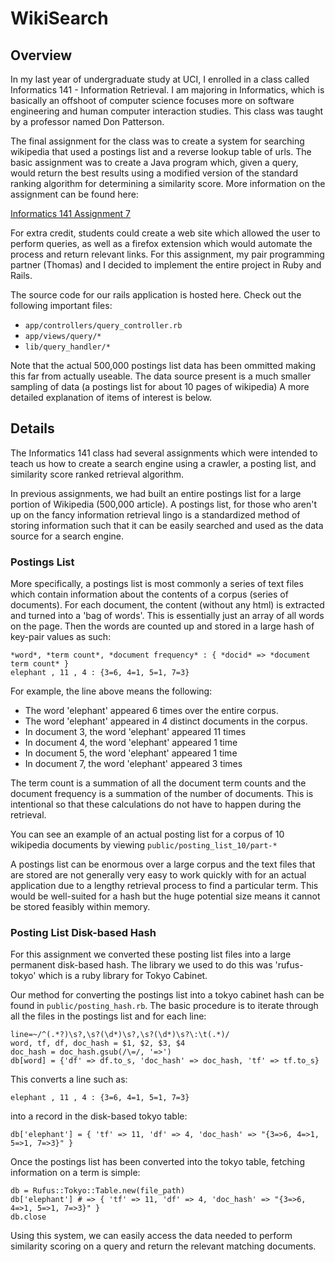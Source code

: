 WikiSearch
==========

Overview
--------

In my last year of undergraduate study at UCI, I enrolled in a class called Informatics 141 - 
Information Retrieval. I am majoring in Informatics, which is basically an offshoot of computer science 
focuses more on software engineering and human computer interaction studies. This class was taught by
a professor named Don Patterson. 

The final assignment for the class was to create a system for searching wikipedia that used a
postings list and a reverse lookup table of urls. The basic assignment was to create a
Java program which, given a query, would return the best results using a modified version
of the standard ranking algorithm for determining a similarity score. 
More information on the assignment can be found here: 

[Informatics 141 Assignment 7](http://www.ics.uci.edu/~djp3/classes/2009_01_02_INF141/Assignments/Assignment07.html)

For extra credit, students could create a web site which allowed the user to perform queries,
as well as a firefox extension which would automate the process and return relevant links. For this
assignment, my pair programming partner (Thomas) and I decided to implement the entire project
in Ruby and Rails.

The source code for our rails application is hosted here. Check out the following important files:

 * `app/controllers/query_controller.rb`
 * `app/views/query/*`
 * `lib/query_handler/*`
    
Note that the actual 500,000 postings list data has been ommitted making this far from actually useable.
The data source present is a much smaller sampling of data (a postings list for about 10 pages of wikipedia)
A more detailed explanation of items of interest is below.

Details
-------

The Informatics 141 class had several assignments which were intended to teach us how to create a search engine using
a crawler, a posting list, and similarity score ranked retrieval algorithm. 

In previous assignments, we had built an entire postings list for a large portion of Wikipedia (500,000 article).
A postings list, for those who aren't up on the fancy information retrieval lingo is a standardized method of
storing information such that it can be easily searched and used as the data source for a search engine.

### Postings List ###

More specifically, a postings list is most commonly a series of text files which contain information about 
the contents of a corpus (series of documents). For each document, the content (without any html) is extracted and 
turned into a 'bag of words'. This is essentially just an array of all words on the page. Then the words are counted
up and stored in a large hash of key-pair values as such:

    *word*, *term count*, *document frequency* : { *docid* => *document term count* } 
    elephant , 11 , 4 :	{3=6, 4=1, 5=1, 7=3}
    
For example, the line above means the following:

 * The word 'elephant' appeared 6 times over the entire corpus.
 * The word 'elephant' appeared in 4 distinct documents in the corpus. 
 * In document 3, the word 'elephant' appeared 11 times
 * In document 4, the word 'elephant' appeared 1 time
 * In document 5, the word 'elephant' appeared 1 time
 * In document 7, the word 'elephant' appeared 3 times

The term count is a summation of all the document term counts and the document frequency is
a summation of the number of documents. This is intentional so that these calculations do not have
to happen during the retrieval.

You can see an example of an actual posting list for a corpus of 10 wikipedia documents by viewing `public/posting_list_10/part-*`

A postings list can be enormous over a large corpus and the text files that are stored are not generally
very easy to work quickly with for an actual application due to a lengthy retrieval process to find a
particular term. This would be well-suited for a hash but the huge potential size means it cannot be stored
feasibly within memory. 

### Posting List Disk-based Hash ###

For this assignment we converted these posting list files into a large permanent disk-based hash.
The library we used to do this was 'rufus-tokyo' which is a ruby library for Tokyo Cabinet.

Our method for converting the postings list into a tokyo cabinet hash can be found in `public/posting_hash.rb`.
The basic procedure is to iterate through all the files in the postings list and for each line:

    line=~/^(.*?)\s?,\s?(\d*)\s?,\s?(\d*)\s?\:\t(.*)/
    word, tf, df, doc_hash = $1, $2, $3, $4
    doc_hash = doc_hash.gsub(/\=/, '=>')
    db[word] = {'df' => df.to_s, 'doc_hash' => doc_hash, 'tf' => tf.to_s}

This converts a line such as:

    elephant , 11 , 4 :	{3=6, 4=1, 5=1, 7=3}
    
into a record in the disk-based tokyo table:

    db['elephant'] = { 'tf' => 11, 'df' => 4, 'doc_hash' => "{3=>6, 4=>1, 5=>1, 7=>3}" }

Once the postings list has been converted into the tokyo table, fetching information on a term
is simple:

    db = Rufus::Tokyo::Table.new(file_path)
    db['elephant'] # => { 'tf' => 11, 'df' => 4, 'doc_hash' => "{3=>6, 4=>1, 5=>1, 7=>3}" }
    db.close

Using this system, we can easily access the data needed to perform similarity scoring on a query and
return the relevant matching documents.